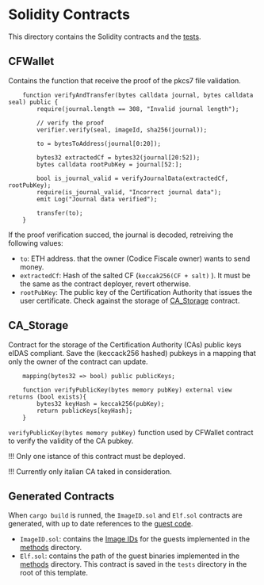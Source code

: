 # Solidity Contracts

This directory contains the Solidity contracts and the [tests].


## CFWallet

Contains the function that receive the proof of the pkcs7 file validation.
```solidity
    function verifyAndTransfer(bytes calldata journal, bytes calldata seal) public {
        require(journal.length == 308, "Invalid journal length");

        // verify the proof
        verifier.verify(seal, imageId, sha256(journal));
        
        to = bytesToAddress(journal[0:20]);

        bytes32 extractedCf = bytes32(journal[20:52]);
        bytes calldata rootPubKey = journal[52:];

        bool is_journal_valid = verifyJournalData(extractedCf, rootPubKey);
        require(is_journal_valid, "Incorrect journal data");
        emit Log("Journal data verified");

        transfer(to);
    }
```

If the proof verification succed, the journal is decoded, retreiving the following values:

- `to`: ETH address. that the owner (Codice Fiscale owner) wants to send money.
- `extractedCf`: Hash of the salted CF (`keccak256(CF + salt)` ). It must be the same as the contract deployer, revert otherwise.
- `rootPubKey`: The public key of the Certification Authority that issues the user certificate. Check against the storage of [CA_Storage] contract.

## CA_Storage
Contract for the storage of the Certification Authority (CAs) public keys eIDAS compliant. 
Save the (keccack256 hashed) pubkeys in a mapping that only the owner of the contract can update.
```solidity
    mapping(bytes32 => bool) public publicKeys;
        
    function verifyPublicKey(bytes memory pubKey) external view returns (bool exists){
        bytes32 keyHash = keccak256(pubKey);
        return publicKeys[keyHash];
    }
```

`verifyPublicKey(bytes memory pubKey)` function used by CFWallet contract to verify the validity of the CA pubkey.

!!! Only one istance of this contract must be deployed.

!!! Currently only italian CA taked in consideration.

## Generated Contracts

When `cargo build` is runned, the `ImageID.sol` and `Elf.sol` contracts are generated, with up to date references to the [guest code].

- `ImageID.sol`: contains the [Image IDs] for the guests implemented in the [methods] directory.
- `Elf.sol`: contains the path of the guest binaries implemented in the [methods] directory.
  This contract is saved in the `tests` directory in the root of this template.

[tests]: ./tests/
[methods]: ../methods/README.md
[guest code]: ../methods/guest
[Image IDs]: https://dev.risczero.com/terminology#image-id
[CA_Storage]: ./CA_Storage.sol